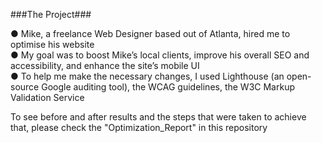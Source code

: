 ###The Project###

● Mike, a freelance Web Designer based out of Atlanta, hired me to optimise his website<br>
● My goal was to boost Mike’s local clients, improve his overall SEO and accessibility, and enhance the site’s mobile UI<br>
● To help me make the necessary changes, I used Lighthouse (an open-source Google
auditing tool), the WCAG guidelines, the W3C Markup Validation Service<br>

To see before and after results and the steps that were taken to achieve that, please check the "Optimization_Report" in this repository
